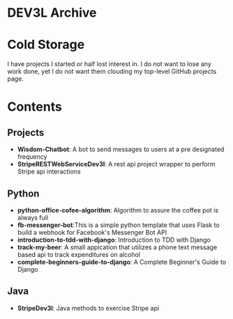 # DEV3L Archive

# Cold Storage

I have projects I started or half lost interest in. I do not want to lose any work done, yet I do not want them clouding my top-level GitHub projects page.

# Contents

## Projects
* __Wisdom-Chatbot__: A bot to send messages to users at a pre designated frequency
* __StripeRESTWebServiceDev3l__: A rest api project wrapper to perform Stripe api interactions

## Python
* __python-office-cofee-algorithm__: Algorithm to assure the coffee pot is always full
* __fb-messenger-bot__:This is a simple python template that uses Flask to build a webhook for Facebook's Messenger Bot API
* __introduction-to-tdd-with-django__: Introduction to TDD with Django
* __track-my-beer__: A small appication that utilizes a phone text message based api to track expenditures on alcohol
* __complete-beginners-guide-to-django__: A Complete Beginner's Guide to Django

## Java
* __StripeDev3l__: Java methods to exercise Stripe api
